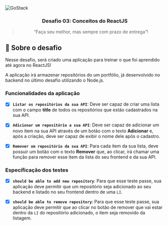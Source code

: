 <img alt="GoStack" src="https://storage.googleapis.com/golden-wind/bootcamp-gostack/header-desafios-new.png" />

<h3 align="center">
  Desafio 03: Conceitos do ReactJS
</h3>

<blockquote align="center">“Faça seu melhor, mas sempre com prazo de entrega”!</blockquote>


## :rocket: Sobre o desafio

Nesse desafio, será criado uma aplicação para treinar o que foi aprendido até agora no ReactJS!

A aplicação irá armazenar repositórios do um portfólio, já desenvolvido no backend no último desafio utilizando o Node.js.

### Funcionalidades da aplicação

- [x] **`Listar os repositórios da sua API`**: Deve ser capaz de criar uma lista com o campo **title** de todos os repositórios que estão cadastrados na sua API.

- [x] **`Adicionar um repositório a sua API`**: Deve ser capaz de adicionar um novo item na sua API através de um botão com o texto **Adicionar** e, após a criação, deve ser capaz de exibir o nome dele após o cadastro.

- [x] **`Remover um repositório da sua API`**: Para cada item da sua lista, deve possuir um botão com o texto **Remover** que, ao clicar, irá chamar uma função para remover esse item da lista do seu frontend e da sua API.

### Específicação dos testes

- [x] **`should be able to add new repository`**: Para que esse teste passe, sua aplicação deve permitir que um repositório seja adicionado ao seu backend e listado no seu frontend dentro de uma `LI`.

- [x] **`should be able to remove repository`**: Para que esse teste passe, sua aplicação deve permitir que ao clicar no botão de remover que vai estar dentro da `LI` do repositório adicionado, o item seja removido da listagem.


